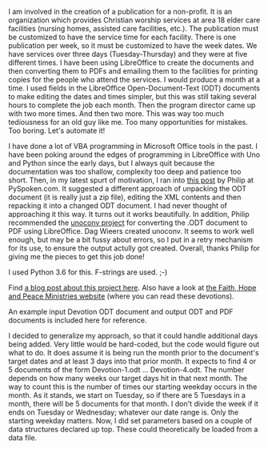 
I am involved in the creation of a publication for a non-profit. It is an organization which provides Christian worship services at area 18 elder care facilities (nursing homes, assisted care facilities, etc.). The publication must be customized to have the service time for each facility. There is one publication per week, so it must be customized to have the week dates. We have services over three days (Tuesday-Thursday) and they were at five different times. I have been using LibreOffice to create the documents and then converting them to PDFs and emailing them to the facilities for printing copies for the people who attend the services. I would produce a month at a time. I used fields in the LibreOffice Open-Document-Text (ODT) documents to make editing the dates and times simpler, but this was still taking several hours to complete the job each month. Then the program director came up with two more times. And then two more. This was way too much tediousness for an old guy like me. Too many opportunities for mistakes. Too boring. Let's automate it!

I have done a lot of VBA programming in Microsoft Office tools in the past. I have been poking around the edges of programming in LibreOffice with Uno and Python since the early days, but I always quit because the documentation was too shallow, complexity too deep and patience too short. Then, in my latest spurt of motivation, I ran into <a href="http://blog.pyspoken.com/2016/07/27/creating-pdf-documents-using-libreoffice-and-python/" target="_blank">this post</a> by Philip at PySpoken.com. It suggested a different approach of unpacking the ODT document (it is really just a zip file), editing the XML contents and then repacking it into a changed ODT document. I had never thought of approaching it this way. It turns out it works beautifully. In addition, Philip recommended the <a href="https://github.com/dagwieers/unoconv" target="_blank">unoconv project</a> for converting the .ODT document to PDF using LibreOffice. Dag Wieers created unoconv. It seems to work well enough, but may be a bit fussy about errors, so I put in a retry mechanism for its use, to ensure the output actully got created. Overall, thanks Philip for giving me the pieces to get this job done!

I used Python 3.6 for this. F-strings are used. ;-)

Find [a blog post about this project here](https://itblogbuchs.blogspot.com/2018/03/automating-newsletter-creation-with.html). Also have a look at [the Faith, Hope and Peace Ministries website](http://fhpministries.org) (where you can read these devotions).

An example input Devotion ODT document and output ODT and PDF documents is included here for reference.

I decided to generalize my approach, so that it could handle additional days being added. Very little would be hard-coded, but the code would figure out what to do. It does assume it is being run the month prior to the document's target dates and at least 3 days into that prior month. It expects to find 4 or 5 documents of the form Devotion-1.odt ... Devotion-4.odt. The number depends on how many weeks our target days hit in that next month. The way to count this is the number of times our starting weekday occurs in the month. As it stands, we start on Tuesday, so if there are 5 Tuesdays in a month, there will be 5 documents for that month. I don't divide the week if it ends on Tuesday or Wednesday; whatever our date range is. Only the starting weekday matters. Now, I did set parameters based on a couple of data structures declared up top. These could theoretically be loaded from a data file.

